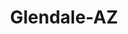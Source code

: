 ---
title: Glendale-AZ
slug: glendale-az
f_state:
- cms/state/arizona.md
f_locations:
- cms/payday-loan/1-stop-cash-8.md
- cms/payday-loan/1-stop-cash-9.md
- cms/payday-loan/1-stop-check-cashing-payday-title-loans-20.md
- cms/payday-loan/advance-america-1187.md
- cms/payday-loan/advance-america-1192.md
- cms/payday-loan/advance-america-2985.md
- cms/payday-loan/advance-america-3171.md
- cms/payday-loan/allied-cash-advance-3800.md
- cms/payday-loan/allied-cash-advance-3804.md
- cms/payday-loan/alltel-communications-4057.md
- cms/payday-loan/buckeye-checksmart-5522.md
- cms/payday-loan/buckeye-checksmart-5525.md
- cms/payday-loan/buckeye-checksmart-5526.md
- cms/payday-loan/c-j-check-cashing-5629.md
- cms/payday-loan/cash-6112.md
- cms/payday-loan/cash-1-6240.md
- cms/payday-loan/cash-1-6241.md
- cms/payday-loan/cash-1-6242.md
- cms/payday-loan/cash-3-6271.md
- cms/payday-loan/cash-4-u-check-cashing-inc-6369.md
- cms/payday-loan/cash-4-you-6374.md
- cms/payday-loan/cash-advances-6599.md
- cms/payday-loan/cash-king-7786.md
- cms/payday-loan/cash-mart-7844.md
- cms/payday-loan/cash-mart-7845.md
- cms/payday-loan/cash-smart-8387.md
- cms/payday-loan/check-advance-10216.md
- cms/payday-loan/check-advance-10219.md
- cms/payday-loan/check-cashing-by-money-now-10803.md
- cms/payday-loan/check-into-cash-11521.md
- cms/payday-loan/check-into-cash-11523.md
- cms/payday-loan/check-point-13986.md
- cms/payday-loan/checkmate-14298.md
- cms/payday-loan/checkmate-14374.md
- cms/payday-loan/chexez.com-inc.-14944.md
- cms/payday-loan/cheyene-servicing-corporation-limited-14956.md
- cms/payday-loan/handi-mart-19302.md
- cms/payday-loan/loan-mart-20436.md
- cms/payday-loan/loan-mart-20439.md
- cms/payday-loan/loan-mart-20440.md
- cms/payday-loan/loan-mart-20441.md
- cms/payday-loan/money-mart-21354.md
- cms/payday-loan/money-mart-21357.md
- cms/payday-loan/money-mart-21358.md
- cms/payday-loan/money-mart-21359.md
- cms/payday-loan/money-mart-21360.md
- cms/payday-loan/money-mart-21361.md
- cms/payday-loan/payday-loan-store-of-az-23993.md
- cms/payday-loan/payday-loans-loan-mart-24033.md
- cms/payday-loan/payday-now-ii-24059.md
- cms/payday-loan/phoenix-check-cashers-24347.md
- cms/payday-loan/pls-check-cashers-24409.md
- cms/payday-loan/popular-cash-express-24486.md
- cms/payday-loan/quick-cash-inc-25003.md
- cms/payday-loan/rent-a-center-25846.md
- cms/payday-loan/socorro-check-cash-agency-26521.md
- cms/payday-loan/socorro-check-cash-agency-26522.md
- cms/payday-loan/socorro-check-cashing-26523.md
- cms/payday-loan/speedy-cash-26694.md
- cms/payday-loan/urgent-money-service-28287.md
- cms/payday-loan/west-olive-finance-llc-28705.md
updated-on: '2024-05-30T13:41:28.615Z'
created-on: '2024-05-30T13:41:28.615Z'
published-on: '2024-05-30T13:54:32.469Z'
f_city: Glendale
layout: '[city].html'
tags: city
---